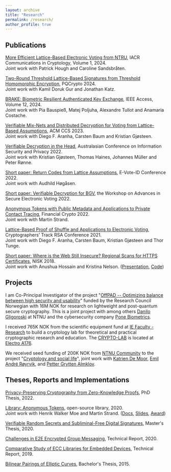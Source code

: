 ```yaml
---
layout: archive
title: "Research"
permalink: /research/
author_profile: true
---
```


## Publications

[More Efficient Lattice-Based Electronic Voting from NTRU](https://eprint.iacr.org/2023/933), IACR Communications in Cryptology, Volume 1, 2024.  
Joint work with Patrick Hough and Caroline Sandsbråten.

[Two-Round Threshold Lattice-Based Signatures from Threshold Homomorphic Encryption](https://eprint.iacr.org/2023/1318), PQCrypto 2024.  
Joint work with Kamil Doruk Gur and Jonathan Katz.

[BRAKE: Biometric Resilient Authenticated Key Exchange](https://eprint.iacr.org/2022/1408), IEEE Access, Volume 12, 2024.  
Joint work with Pia Bauspieß, Matej Poljuha, Alexandre Tullot and Anamaria Costache.

[Verifiable Mix-Nets and Distributed Decryption for Voting from Lattice-Based Assumptions](https://eprint.iacr.org/2022/422), ACM CCS 2023.  
Joint work with Diego F. Aranha, Carsten Baum and Kristian Gjøsteen.

[Verifiable Decryption in the Head](https://eprint.iacr.org/2021/558), Australasian Conference on Information Security and Privacy 2022.  
Joint work with Kristian Gjøsteen, Thomas Haines, Johannes Müller and Peter Rønne.

[Short paper: Return Codes from Lattice Assumptions](https://dspace.ut.ee/bitstream/handle/10062/84323/12.pdf?sequence=1&isAllowed=y), E-Vote-ID Conference 2022.  
Joint work with Audhild Høgåsen.

[Short paper: Verifiable Decryption for BGV](https://eprint.iacr.org/2021/1693), the Workshop on Advances in Secure Electronic Voting 2022.

[Anonymous Tokens with Public Metadata and Applications to Private Contact Tracing](https://eprint.iacr.org/2021/203), Financial Crypto 2022.  
Joint work with Martin Strand.

[Lattice-Based Proof of Shuffle and Applications to Electronic Voting](https://eprint.iacr.org/2021/338), Cryptographers’ Track RSA Conference 2021.  
Joint work with Diego F. Aranha, Carsten Baum, Kristian Gjøsteen and Thor Tunge.

[Short paper: Where is the Web Still Insecure? Regional Scans for HTTPS Certificates](https://tjerandsilde.no/files/Where_is_the_web_still_insecure__Regional_scans_for_HTTPS_certificates.pdf), NISK 2018.  
Joint work with Anushua Hossain and Kristina Nelson. ([Presentation](https://tjerandsilde.no/files/NISK_presentation.pdf), [Code](https://github.com/tjesi/security-scan))

<!--
## Manuscripts



-->

## Projects

I am Co-Principal Investigator of the project "[OffPAD -- Optimizing balance between high security and usability](https://prosjektbanken.forskningsradet.no/en/project/FORISS/321619)" funded by the Research Council Norwegian with 16M NOK for research on lightweight and post-quantum secure cryptography. This is a joint project with among others [Danilo Gligoroski](https://www.ntnu.edu/employees/danilo.gligoroski) at NTNU and the cybersecurity company [Pone Biometrics](https://ponebiometrics.com).

I received 765K NOK from the scientific equipment fund at [IE Faculty - Research](https://www.ntnu.edu/ie/research) to build a cryptology lab for theoretical and practical cryptographic research and education. The [CRYPTO-LAB](cryptolab) is located at [Electro A176](https://link.mazemap.com/nYuDTF8q).

We received seed funding of 200K NOK from [NTNU Community](https://www.ntnu.edu/community) to the project "[Cryptology and social life](https://www.ntnu.edu/iik/cryptology-and-social-life)", joint work with [Katrien De Moor](https://www.ntnu.edu/employees/katrien.demoor), [Emil André Røyrvik](https://www.ntnu.edu/employees/emil.royrvik), and [Petter Grytten Almklov](https://www.ntnu.edu/employees/petter.almklov).

## Theses, Reports and Implementations

[Privacy-Preserving Cryptography from Zero-Knowledge Proofs](https://ntnuopen.ntnu.no/ntnu-xmlui/handle/11250/3012606), PhD Thesis, 2022.

[Library: Anonymous Tokens](https://github.com/HenrikWM/anonymous-tokens), open-source library, 2020.  
Joint work with Henrik Walker Moe and Martin Strand. ([Docs](https://github.com/HenrikWM/anonymous-tokens/wiki), [Slides](https://tjerandsilde.no/files/Anonym-Smittesporing.pdf),
[Award](https://www.datatilsynet.no/aktuelt/aktuelle-nyheter-2021/pris-for-innebygd-personvern-til-anonyme-tokens))

[Verifiable Random Secrets and Subliminal-Free Digital Signatures](https://tjerandsilde.no/files/Master_Thesis.pdf), Master's Thesis, 2020.

[Challenges in E2E Encrypted Group Messaging](https://tjerandsilde.no/files/GroupMessagingReport.pdf), Technical Report, 2020.

[Comparative Study of ECC Libraries for Embedded Devices](https://tjerandsilde.no/files/Comparative-Study-of-ECC-Libraries-for-Embedded-Devices.pdf), Technical Report, 2019.

[Bilinear Pairings of Elliptic Curves](https://tjerandsilde.no/files/Bachelor_Thesis.pdf), Bachelor's Thesis, 2015.
